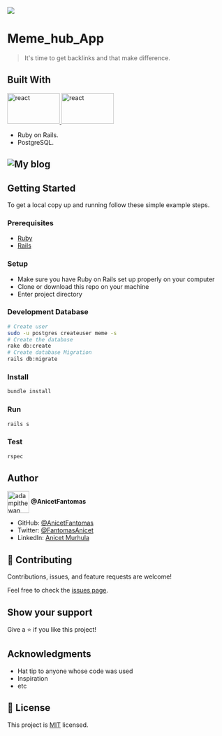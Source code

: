 ![](https://img.shields.io/badge/Microverse-blueviolet)

# Meme_hub_App

> It's time to get backlinks and that make difference.

## Built With

<a href="https://guides.rubyonrails.org/index.html" target="_blank" rel="noreferrer"> <img
      src="https://user-images.githubusercontent.com/57408419/178755770-7704dd7c-7bf2-4225-ad65-be3f1e4d1e2d.png"
      alt="react" width="120" height="70" /> </a>
<a href="https://www.postgresql.org/" target="_blank" rel="noreferrer"> <img
      src="https://user-images.githubusercontent.com/57408419/178756727-8bfad119-18c2-49eb-98be-8b2d4bd71dd6.jpeg"
      alt="react" width="120" height="70" /> </a>

- Ruby on Rails.
- PostgreSQL.

## ![My blog](https://user-images.githubusercontent.com/57408419/178756743-c79afe4e-f60e-4ecb-90f9-de2edf808458.png)

## Getting Started

To get a local copy up and running follow these simple example steps.

### Prerequisites

- [Ruby](https://www.ruby-lang.org/en/)
- [Rails](https://gorails.com/)

### Setup

- Make sure you have Ruby on Rails set up properly on your computer
- Clone or download this repo on your machine
- Enter project directory

### Development Database

```sh
# Create user
sudo -u postgres createuser meme -s
# Create the database
rake db:create
# Create database Migration
rails db:migrate
```

### Install

```sh
bundle install
```

### Run

```sh
rails s
```

### Test

```sh
rspec
```

## Author

<a href="https://github.com/AnicetFantomas" target="blank"><img align="center"
      src="https://avatars.githubusercontent.com/u/94958024?s=400&u=d381903f2405198e53ab824f3b5f35f30158a1ac&v=4"
      alt="adampithewan" height="50" width="50"/></a> **@AnicetFantomas**

- GitHub: [@AnicetFantomas](https://github.com/AnicetFantomas)
- Twitter: [@FantomasAnicet](https://twitter.com/FantomasAnicet)
- LinkedIn: [Anicet Murhula](https://www.linkedin.com/in/anicet-murhula/)
## 🤝 Contributing

Contributions, issues, and feature requests are welcome!

Feel free to check the [issues page](../../issues/).

## Show your support

Give a ⭐️ if you like this project!

## Acknowledgments

- Hat tip to anyone whose code was used
- Inspiration
- etc

## 📝 License

This project is [MIT](./MIT.md) licensed.
